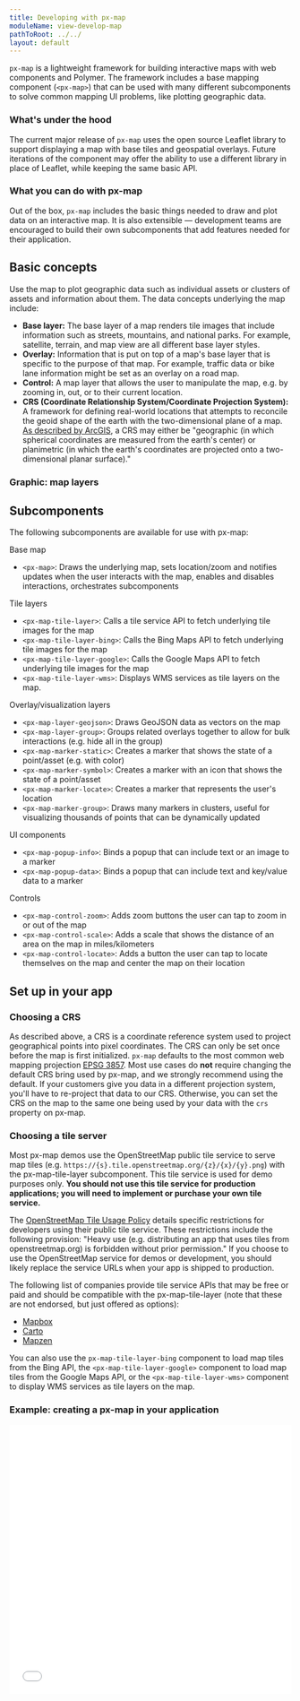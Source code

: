 ```yaml
---
title: Developing with px-map
moduleName: view-develop-map
pathToRoot: ../../
layout: default
---
```


<style>
  .gif {
    width: 100%;
    margin-top: .25rem;
  }
</style>

`px-map` is a lightweight framework for building interactive maps with web
components and Polymer. The framework includes a base mapping component (`<px-map>`)
that can be used with many different subcomponents to solve common mapping UI
problems, like plotting geographic data.

### What's under the hood

The current major release of `px-map` uses the open source Leaflet library to
support displaying a map with base tiles and geospatial overlays. Future
iterations of the component may offer the ability to use a different library in
place of Leaflet, while keeping the same basic API.

### What you can do with px-map

Out of the box, `px-map` includes the basic things needed to draw and plot data
on an interactive map. It is also extensible — development teams are encouraged
to build their own subcomponents that add features needed for their application.

## Basic concepts

Use the map to plot geographic data such as individual assets or clusters of
assets and information about them. The data concepts underlying the map include:

- **Base layer:** The base layer of a map renders tile images that include
information such as streets, mountains, and national parks. For example,
satellite, terrain, and map view are all different base layer styles.
- **Overlay:** Information that is put on top of a map's base layer that is
specific to the purpose of that map. For example, traffic data or bike lane
information might be set as an overlay on a road map.
- **Control:** A map layer that allows the user to manipulate the map, e.g. by
zooming in, out, or to their current location.
- **CRS (Coordinate Relationship System/Coordinate Projection System):** A
framework for defining real-world locations that attempts to reconcile the geoid
shape of the earth with the two-dimensional plane of a map.
[As described by ArcGIS](http://desktop.arcgis.com/en/arcmap/10.3/guide-books/map-projections/what-are-map-projections.htm),
a CRS may either be "geographic (in which spherical coordinates are measured
from the earth's center) or planimetric (in which the earth's coordinates are
projected onto a two-dimensional planar surface)."

### Graphic: map layers

## Subcomponents

The following subcomponents are available for use with px-map:

Base map

- `<px-map>`: Draws the underlying map, sets location/zoom and notifies updates
when the user interacts with the map, enables and disables interactions,
orchestrates subcomponents

Tile layers

- `<px-map-tile-layer>`: Calls a tile service API to fetch underlying tile images
for the map
- `<px-map-tile-layer-bing>`: Calls the Bing Maps API to fetch underlying tile
images for the map
- `<px-map-tile-layer-google>`: Calls the Google Maps API to fetch underlying
tile images for the map
- `<px-map-tile-layer-wms>`: Displays WMS services as tile layers on the map.

Overlay/visualization layers

- `<px-map-layer-geojson>`: Draws GeoJSON data as vectors on the map
- `<px-map-layer-group>`: Groups related overlays together to allow for bulk
interactions (e.g. hide all in the group)
- `<px-map-marker-static>`: Creates a marker that shows the state of a point/asset
(e.g. with color)
- `<px-map-marker-symbol>`: Creates a marker with an icon that shows the state
of a point/asset
- `<px-map-marker-locate>`: Creates a marker that represents the user's location
- `<px-map-marker-group>`: Draws many markers in clusters, useful for visualizing
thousands of points that can be dynamically updated

UI components

- `<px-map-popup-info>`: Binds a popup that can include text or an image to a marker
- `<px-map-popup-data>`: Binds a popup that can include text and key/value data
to a marker

Controls

- `<px-map-control-zoom>`: Adds zoom buttons the user can tap to zoom in or out
of the map
- `<px-map-control-scale>`: Adds a scale that shows the distance of an area on
the map in miles/kilometers
- `<px-map-control-locate>`: Adds a button the user can tap to locate themselves
on the map and center the map on their location

## Set up in your app

### Choosing a CRS
As described above, a CRS is a coordinate reference system used to project
geographical points into pixel coordinates. The CRS can only be set once before
the map is first initialized. `px-map` defaults to the most common web mapping
projection [EPSG 3857](https://epsg.io/3857). Most use cases do **not** require
changing the default CRS bring used by px-map, and we strongly recommend using
the default. If your customers give you data in a different projection system,
you'll have to re-project that data to our CRS. Otherwise, you can set the CRS
on the map to the same one being used by your data with the `crs` property on
px-map.

### Choosing a tile server

Most px-map demos use the OpenStreetMap public tile service to serve map tiles
(e.g. `https://{s}.tile.openstreetmap.org/{z}/{x}/{y}.png`) with the
px-map-tile-layer subcomponent. This tile service is used for demo purposes only.
**You should not use this tile service for production applications; you will
need to implement or purchase your own tile service.**

The [OpenStreetMap Tile Usage Policy](https://operations.osmfoundation.org/policies/tiles/)
details specific restrictions for developers using their public tile service.
These restrictions include the following provision: "Heavy use (e.g. distributing
an app that uses tiles from openstreetmap.org) is forbidden without prior
permission." If you choose to use the OpenStreetMap service for demos or development,
you should likely replace the service URLs when your app is shipped to production.

The following list of companies provide tile service APIs that may be free or
paid and should be compatible with the px-map-tile-layer (note that these are
not endorsed, but just offered as options):

  - [Mapbox](https://www.mapbox.com/help/how-mapbox-data-works/)
  - [Carto](https://carto.com/location-data-services/basemaps/)
  - [Mapzen](https://mapzen.com/products/maps/)


You can also use the `px-map-tile-layer-bing` component to load map tiles from
the Bing API, the `<px-map-tile-layer-google>` component to load map tiles from
the Google Maps API, or the `<px-map-tile-layer-wms>` component to display WMS
services as tile layers on the map.

### Example: creating a px-map in your application

<iframe height='480' scrolling='no' title='px-map-demo'
src='//codepen.io/talimarcus/embed/BYxyNb/?height=265&theme-id=0&default-tab=html,result&embed-version=2'
frameborder='no' allowtransparency='true' allowfullscreen='true' style='width: 100%;'>

## Concepts & patterns

### Defining your GeoJSON data

GeoJSON is a JSON-based format used to represent a variety of geographic data
structures. You can use GeoJSON to represent geometry (e.g. Points, Polygons),
features, or feature collections. GeoJSON is always composed of a single object,
and that object must have a member with the name "type." The type refers to the
type of GeoJSON object and must be one of: `"Point"`, `"MultiPoint"`, `"LineString"`,
`"MultiLineString"`, `"Polygon"`, `"MultiPolygon"`, `"GeometryCollection"`,
`"Feature"`, or `"FeatureCollection"`.

**Geometry Objects**
All Geometry objects (aside from a `"GeometryCollection"`) must have a member
with the name `"coordinates"`, the value of which is an array (or array of arrays)
of latitude and longitude coordinates.
- **Point:** A Point is a single point on a map which has no area and can be
defined by its latitude and longitude coordinates, e.g.:
  ```json
  {
    "type": "Point",
    "coordinates": [0, 0]
  }`
  ```
- **Polygon:** A Polygon represents an area on a map and is defined by an array
of four or more latitude and longitude coordinate arrays (positions). Note that
the first and last positions MUST be identical, e.g.:
  ```json
  {
    "type": "Polygon",
    "coordinates": [
      [
        [0, 0], [10, 10], [10, 0], [0, 0]
      ]
    ]
  }
  ```

  **Feature Objects**
  A Feature allows you to describe a Geometry with a set of properties. A Feature
  object must have the type `"Feature"`, as well as `"geometry"` and `"properties"`
  members. E.g.:
    ```json
      {
        "type": "Feature",
        "properties": {
            "name": "M. A. Chidambaram Stadium",
            "sport": "Cricket",
            "team": "Chennai Super Kings"
        },
        "geometry": {
            "type": "Point",
            "coordinates": [80.2792802, 13.0628075]
        }
      }
    ```

  **Feature Collection Objects**
  A Feature Collection is simply a collection of individual Features. A Feature
  Collection object must have the type `"FeatureCollection"`, as well as member
  with the name `"Feature"` whose value is an array of Feature objects, e.g.:
  ```json
  {
    "type": "FeatureCollection",
    "features": [{
      "type": "Feature",
      "properties": {
          "name": "Fenway Park",
          "sport": "Baseball",
          "team": "Boston Red Sox"
      },
      "geometry": {
          "type": "Point",
          "coordinates": [-71.09938384, 42.3466789]
      }
    },
    {
      "type": "Feature",
      "properties": {
          "name": "Groupama Stadium",
          "sport": "Soccer",
          "team": "Olympique Lyonnais"
      },
      "geometry": {
          "type": "Point",
          "coordinates": [4.9798403, 45.765295]
      }
    },
    {
      "type": "Feature",
      "properties": {
          "name": "Hillsborough Stadium",
          "sport": "Soccer",
          "team": "Sheffield Wednesday F.C."
      },
      "geometry": {
          "type": "Point",
          "coordinates": [-1.5006631, 53.4114317]
      }
    },
    {
      "type": "Feature",
      "properties": {
          "name": "Oracle Arena",
          "sport": "Basketball",
          "team": "Golden State Warriors"
      },
      "geometry": {
          "type": "Point",
          "coordinates": [-122.2030494, 37.7502917]
      }
    }]
  }
  ```
See the [GeoJSON spec](http://geojson.org/geojson-spec.html) for more guidance
on generating valid GeoJSON.

### Color customization
### Handling large volumes of data
### Rendering data in a specific order
